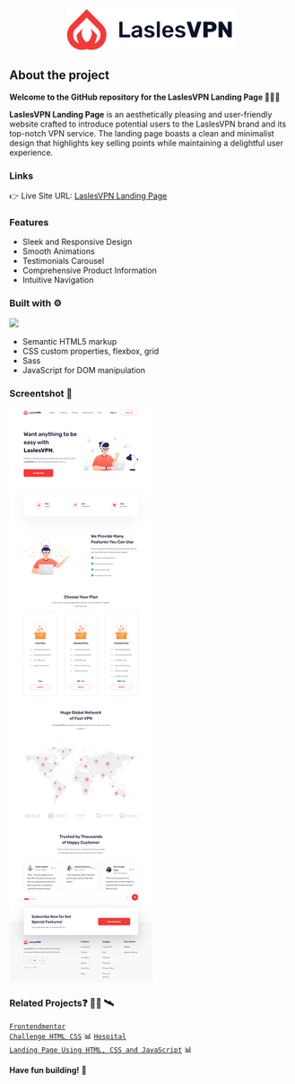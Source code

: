 <div align='center'><img src='https://raw.githubusercontent.com/vinhphuphan/Lasles-VPN-Landing-Page/main/images/logo.png'/></div>



## About the project

<strong>Welcome to the GitHub repository for the LaslesVPN Landing Page 👋👋👋</strong>

<p><strong>LaslesVPN Landing Page</strong> is an aesthetically pleasing and user-friendly website crafted to introduce potential users to the LaslesVPN brand and its top-notch VPN service. The landing page boasts a clean and minimalist design that highlights key selling points while maintaining a delightful user experience.</p>

### Links
👉 Live Site URL: [LaslesVPN Landing Page](https://laslesvpn.z8.web.core.windows.net/)

### Features
- Sleek and Responsive Design
- Smooth Animations
- Testimonials Carousel
- Comprehensive Product Information
- Intuitive Navigation

### Built with ⚙️
[![](https://skillicons.dev/icons?i=html,css,js,sass)](https://skillicons.dev)
- Semantic HTML5 markup
- CSS custom properties, flexbox, grid
- Sass 
- JavaScript for DOM manipulation

### Screentshot 📸
<img src="https://raw.githubusercontent.com/vinhphuphan/Lasles-VPN-Landing-Page/main/images/laslesvpn.z8.web.core.windows.net_.png" style="max-width: 100%">

### Related Projects:question: 👨‍💻 🛰️
<code>[Frontendmentor Challenge HTML CSS](https://github.com/vinhphuphan/Frontendmentor-Challenge-HTML-CSS)</code> 📊
<code>[Hospital Landing Page Using HTML, CSS and JavaScript](https://github.com/vinhphuphan/Hospital-Landing-Page)</code> 📊

**Have fun building!** 🚀
